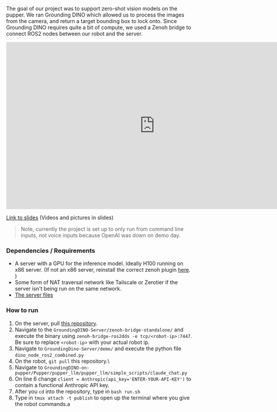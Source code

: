 The goal of our project was to support zero-shot vision models on the pupper. We ran Grounding DINO which allowed us to process the images from the camera, and return a target bounding box to lock onto. Since Grounding DINO requires quite a bit of compute, we used a Zenoh bridge to connect ROS2 nodes between our robot and the server.

  <iframe style="border: 1px solid rgba(0, 0, 0, 0.1);" width="800" height="450" src="https://embed.figma.com/board/rKJtkOiUa4A0HkFyTeKj5N/Untitled?node-id=0-1&embed-host=share" allowfullscreen></iframe>

[Link to slides](https://docs.google.com/presentation/d/1DscjwsaXE5AMdKXYatM0UojeO6OOYxdLWSe9gKqW-aA/edit?usp=sharing) (Videos and pictures in slides)

> Note, currently the project is set up to only run from command line inputs, *not* voice inputs because OpenAI was down on demo day. 
  
### Dependencies / Requirements
- A server with a GPU for the inference model. Ideally H100 running on x86 server. (If not an x86 server, reinstall the correct zenoh plugin [here](https://download.eclipse.org/zenoh/zenoh-plugin-ros2dds/latest/). )
- Some form of NAT traversal network like Tailscale or Zerotier if the server isn't being run on the same network.
- [The server files](https://drive.google.com/drive/folders/1WhypdyoNzZovLyZQYCk08r78Wch0_sGF?usp=sharing)

### How to run
1. On the server, pull [this repository](https://github.com/bryandong24/GroundingDINO-Server).
2. Navigate to the `GroundingDINO-Server/zenoh-bridge-standalone/` and execute the binary using `zenoh-bridge-ros2dds -e tcp/<robot-ip>:7447`. Be sure to replace `<robot-ip>` with your actual robot ip.
3. Navigate to `GroundingDino-Server/demo/` and execute the python file `dino_node_ros2_combined.py`
4. On the robot, `git pull` this repository.\
5. Navigate to `GroundingDINO-on-pupper/Pupper/pupper_llm/pupper_llm/simple_scripts/claude_chat.py`
6.  On line 6 change `client = Anthropic(api_key='ENTER-YOUR-API-KEY')` to contain a functional Anthropic API key.
5. After you `cd` into the repository, type in `bash run.sh`
6. Type in `tmux attach -t publish` to open up the terminal where you give the robot commands.a
